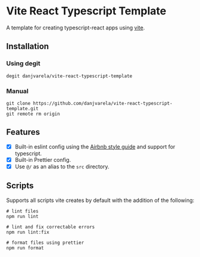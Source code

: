 # Vite React Typescript Template
A template for creating typescript-react apps using [vite]( https://vitejs.dev/ ).

## Installation
### Using degit
```
degit danjvarela/vite-react-typescript-template
```
### Manual
```
git clone https://github.com/danjvarela/vite-react-typescript-template.git
git remote rm origin
```

## Features
* [X] Built-in eslint config using the [Airbnb style guide](https://github.com/airbnb/javascript) and support for typescript.
* [X] Built-in Prettier config.
* [X] Use `@/` as an alias to the `src` directory.

## Scripts
Supports all scripts vite creates by default with the addition of the following:
```
# lint files
npm run lint
```

```
# lint and fix correctable errors
npm run lint:fix
```

```
# format files using prettier
npm run format
```
